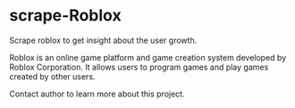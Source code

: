 # scrape-Roblox

Scrape roblox to get insight about the user growth.

Roblox is an online game platform and game creation system developed by Roblox Corporation. It allows users to program games and play games created by other users.

Contact author to learn more about this project.
